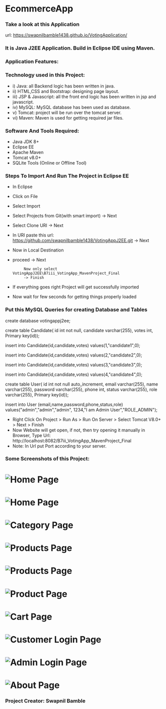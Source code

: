 # EcommerceApp 

### Take a look at this Application
url: https://swapnilbamble1438.github.io/VotingApplication/

### It is Java J2EE Application. Build in Eclipse IDE using Maven.


### Application Features:

### Technology used in this Project: 
- i) Java: all Backend logic has been written in java.
- ii) HTML,CSS and Bootstrap: designing page layout.
- iii) JSP & Javascript: all the front end logic has been written in jsp and javascript. 
- iv) MySQL: MySQL database has been used as database. 
- v) Tomcat: project will be run over the tomcat server.
- vi) Maven: Maven is used for getting required jar files.

### Software And Tools Required:
- Java JDK 8+
- Eclipse EE
- Apache Maven
- Tomcat v8.0+
- SQLite Tools (Online or Offline Tool)

### Steps To Import And Run The Project in Eclipse EE
- In Eclipse
- Click on File
- Select Import
- Select Projects from Git(with smart import) -> Next
- Select Clone URI -> Next
- In URI paste this url: https://github.com/swapnilbamble1438/VotingAppJ2EE.git
  -> Next
-  Now in Local Destination

-  proceed -> Next

            Now only select VotingAppJ2EE\B7iii_VotingApp_MavenProject_Final
            -> Finish
  
-  If everything goes right Project will get successfully imported
-  Now wait for few seconds for getting things properly loaded

  ### Put this MySQL Queries for creating Database and Tables

create database votingappj2ee;

create table Candidate(
id int not null,
candidate varchar(255),
votes int,
Primary key(id));

insert into Candidate(id,candidate,votes) values(1,"candidate1",0);

insert into Candidate(id,candidate,votes) values(2,"candidate2",0);

insert into Candidate(id,candidate,votes) values(3,"candidate3",0);

insert into Candidate(id,candidate,votes) values(4,"candidate4",0);



create table User(
id int not null auto_increment,
email varchar(255),
name varchar(255),
password varchar(255),
phone int,
status varchar(255),
role varchar(255),
Primary key(id));

insert into User (email,name,password,phone,status,role)
values("admin","admin","admin",
1234,"I am Admin User","ROLE_ADMIN");



-  Right Click On Project > Run As > Run On Server > Select Tomcat V8.0+ > Next > Finish
-  Now Website will get open, if not, then try opening it manually in Browser,
   Type Url: http://localhost:8082/B7iii_VotingApp_MavenProject_Final
-  Note: In Url put Port according to your server.
  


### Some Screenshots of this Project:
![Home Page](a1.png)
==================================================================================================================================================================
![Home Page](a1ii.png)
==================================================================================================================================================================
![Category Page](a2.png)
==================================================================================================================================================================
![Products Page](a3.png)
==================================================================================================================================================================
![Products Page](a4.png)
==================================================================================================================================================================
![Product Page](a5.png)
==================================================================================================================================================================
![Cart Page](a6.png)
==================================================================================================================================================================
![Customer Login Page](a7.png)
==================================================================================================================================================================
![Admin Login Page](a8.png)
==================================================================================================================================================================
![About Page](a9.png)
==================================================================================================================================================================





   


### Project Creator: Swapnil Bamble


